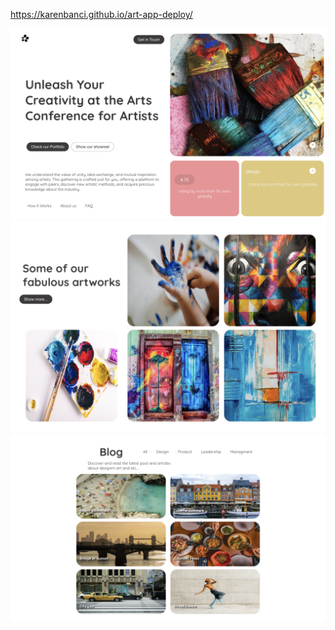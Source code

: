 https://karenbanci.github.io/art-app-deploy/

![Header](header.png)
![Artworks](artworks.png)
![Blog](blog.png)
